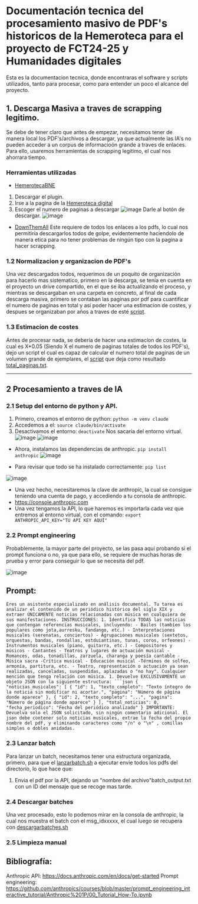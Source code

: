 # Documentación tecnica del procesamiento masivo de PDF's historicos de la Hemeroteca para el proyecto de FCT24-25 y Humanidades digitales

Esta es la documentacion tecnica, donde encontraras el software y scripts utilizados, tanto para procesar, como para entender un poco el alcance del proyecto.

## 1. Descarga Masiva a traves de scrapping legitimo.

Se debe de tener claro que antes de empezar, necesitamos tener de manera local los PDF's/archivos a descargar, ya que actualmente las IA's no pueden acceder a un corpus de informacioón grande a traves de enlaces.
Para ello, usaremos herramientas de scrapping legitimo, el cual nos ahorrara tiempo.

### Herramientas utilizadas
- [HemerotecaBNE](https://github.com/Rafav/HemerotecaBNE)
1. Descargar el plugin.
2. Irse a la pagina de la [Hemeroteca digital](https://hemerotecadigital.bne.es/hd/es/results?parent=674a2e4f-97ed-463c-af7b-072ceb37a1b7&t=date-asc&s=520)
3. Escoger el numero de paginas a descargar
![image](https://github.com/user-attachments/assets/20858eda-9e26-4be2-a59c-87002d7330ba)
Darle al botón de descargar.
![image](https://github.com/user-attachments/assets/2e54eeec-25aa-46e2-abb1-1969103895d6)
- [DownThemAll](https://about.downthemall.org/4.0/)
Este requiere de todos los enlaces a los pdfs, lo cual nos permitiría descargarlos todos de golpe, evidentemente haciendolo de manera etica para no tener problemas de ningún tipo con
la pagina a hacer scrapping.

### 1.2 Normalizacion y organizacion de PDF's
Una vez descargados todos, requerimos de un poquito de organización para hacerlo mas sistematico, primero en la descarga, se tenía en cuenta en el proyecto un drive compartido, en el que se iba actualizando el proceso, y mientras se descargaban en una carpeta en concreto, al final de cada descarga masiva, primero se contaban las paginas por pdf para cuantificar el numero de paginas en total y así poder hacer una estimacíon de costes, y despues se organizaban por años a traves de esté [script](/sw/organizadoraños.sh).

### 1.3 Estimacíon de costes
Antes de procesar nada, se debería de hacer una estimacíon de costes, la cual es X*0.05 (Siendo X el numero de paginas totales de todos los PDF's), dejo un script el cual es capaz de calcular el numero total de paginas de un volumen grande de ejemplares, el [script](/sw/contar.sh) que deja como resultado [total_paginas.txt](/sw/total_paginas.txt).

---

## 2 Procesamiento a traves de IA
### 2.1 Setup del entorno de python y API.

1. Primero, creamos el entorno de python:
`python -m venv claude`
2. Accedemos a el:
`source claude/bin/activate`
3. Desactivamos el entorno: 
`deactivate`
Nos sacaría del entorno virtual.
![image](https://github.com/user-attachments/assets/f505dfdf-a110-443d-b207-637d193872d9)
![image](https://github.com/user-attachments/assets/6b0a6fe1-ad4a-42ba-b3bf-e14c3eeb18ca)

- Ahora, instalamos las dependencias de anthropic.
`pip install anthropic`
![image](https://github.com/user-attachments/assets/5c03760a-a0be-4a91-aec5-95d3c3f7fdc4)

- Para revisar que todo se ha instalado correctamente:
`pip list`

![image](https://github.com/user-attachments/assets/d72f672f-e2a1-44a1-9bcc-9a728ce39857)

- Una vez hecho, necesitaremos la clave de anthropic, la cual se consigue teniendo una cuenta de pago, y accediendo a tu consola de anthropic.
- https://console.anthropic.com
- Una vez tengamos la API, lo que haremos es importarla cada vez que entremos al entorno virtual, con el comando:
`export ANTHROPIC_API_KEY="TU API KEY AQUÍ"`

### 2.2 Prompt engineering

Probablemente, la mayor parte del proyecto, se las pasa aquí probando si el prompt funciona o no, ya que para ello, se requiere de muchas horas de prueba y error para conseguir lo que se necesita del pdf.

![image](https://github.com/user-attachments/assets/32c19218-fc00-4fbf-a29b-989c866b44ea)

## Prompt:
```prompt
Eres un asistente especializado en análisis documental. Tu tarea es analizar el contenido de un periódico histórico del siglo XIX y extraer ÚNICAMENTE noticias relacionadas con música en cualquiera de sus manifestaciones. INSTRUCCIONES: 1. Identifica TODAS las noticias que contengan referencias musicales, incluyendo: - Bailes (tambíen los populares como jota,aurresku, fandango, etc.) - Interpretaciones musicales (serenatas, conciertos) - Agrupaciones musicales (sextetos, orquestas, bandas, rondallas, estduiantinas, tunas, coros, orfeones) - Instrumentos musicales (piano, guitarra, etc.) - Compositores y músicos - Cantantes - Teatros y lugares de actuación musical - Romances, odas, tonadillas, zarzuela, charanga y poesía cantable -Música sacra -Crítica musical - Educación musical -Términos de solfeo, armonía, partitura, etc. - Teatro, representación o actuación ya sean realizadas, canceladas, suspendidas, aplazadas o "no hay". Cualquier mención que tenga relación con música. 1. Devuelve EXCLUSIVAMENTE un objeto JSON con la siguiente estructura: ```json { "noticias_musicales": [ { "id": 1, "texto_completo": "Texto íntegro de la noticia sin modificar ni acortar.", "pagina": "Número de página donde aparece" }, { "id": 2, "texto_completo": "...", "pagina": "Número de página donde aparece" } ], "total_noticias": 0, "fecha_periodico": "Fecha del periódico analizado" } IMPORTANTE: Devuelva solo el JSON solicitado, sin ningún comentario adicional. El json debe contener solo noticias musicales, extrae la fecha del propio nombre del pdf, y eliminando caracteres como "/n" o "\n" , comillas simples o dobles anidadas.
```

### 2.3 Lanzar batch
Para lanzar un batch, necesitamos tener una estructura organizada, primero, para que el [lanzarbatch.sh](/sw/lanzarbatch.sh) a ejecutar envie todos los pdfs del directorío, lo que hace que:
1. Envia el pdf por la API, dejando un "nombre del archivo"batch_output.txt con un ID del mensaje que se recoge mas tarde.

### 2.4 Descargar batches
Una vez procesado, esto lo podemos mirar en la consola de anthropic, la cual nos muestra el batch con el msg_idxxxxx, el cual luego se recupera con [descargarbatches.sh](/sw/descargarbatches.sh)

### 2.5 Limpieza manual

## Bibliografía:
Anthropic API: https://docs.anthropic.com/en/docs/get-started
Prompt engineering: https://github.com/anthropics/courses/blob/master/prompt_engineering_interactive_tutorial/Anthropic%201P/00_Tutorial_How-To.ipynb
